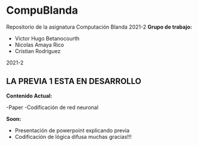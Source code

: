 # CompuBlanda
Repositorio de la asignatura Computación Blanda 2021-2
<b>Grupo de trabajo: </b>
* Victor Hugo Betanocourth
* Nicolas Amaya Rico
* Cristian Rodriguez

2021-2

<h2>LA PREVIA 1 ESTA EN DESARROLLO</h2>

<b>Contenido Actual:</b>

-Paper
-Codificación de red neuronal

<b>Soon:</b>
- Presentación de powerpoint explicando previa
- Codificación de lógica difusa
muchas gracias!!!
